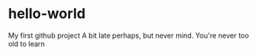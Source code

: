 # hello-world
My first github project
A bit late perhaps, but never mind.
You're never too old to learn

